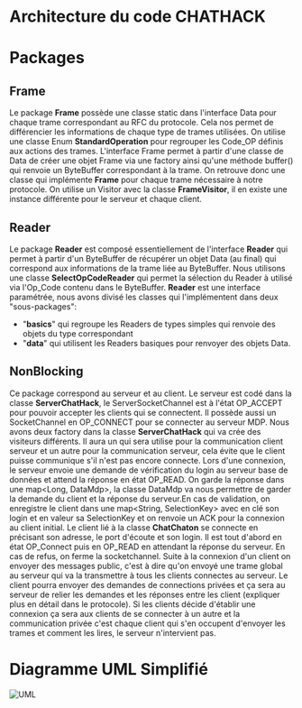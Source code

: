 ﻿# Architecture du code CHATHACK
# Packages
## Frame
Le package **Frame** possède une classe static dans l'interface Data pour chaque trame correspondant au RFC du protocole. Cela nos permet de différencier les informations de chaque type de trames utilisées.
On utilise une classe Enum **StandardOperation** pour regrouper les Code_OP définis aux actions des trames.
L'interface Frame permet à partir d'une classe de Data de créer une objet Frame via une factory ainsi qu'une méthode buffer() qui renvoie un ByteBuffer correspondant à la trame. 
On retrouve donc une classe qui implémente **Frame** pour chaque trame nécessaire à notre protocole.
On utilise un Visitor avec la classe **FrameVisitor**, il en existe une instance différente pour le serveur et chaque client.
## Reader
Le package **Reader** est composé essentiellement de l'interface **Reader** qui permet à partir d'un ByteBuffer de récupérer un objet Data (au final) qui correspond aux informations de la trame liée au ByteBuffer. 
Nous utilisons une classe **SelectOpCodeReader** qui permet la sélection du Reader à utilisé via l'Op_Code contenu dans le ByteBuffer.
**Reader** est une interface paramétrée, nous avons divisé les classes qui l'implémentent dans deux "sous-packages": 
- "**basics**" qui regroupe les Readers de types simples qui renvoie des objets du type correspondant
- "**data**" qui utilisent les Readers basiques pour renvoyer des objets Data.
## NonBlocking
Ce package correspond au serveur et au client.
Le serveur est codé dans la classe **ServerChatHack**, le ServerSocketChannel est à l'état OP_ACCEPT pour pouvoir accepter les clients qui se connectent. Il possède aussi un SocketChannel en OP_CONNECT pour se connecter au serveur MDP.  Nous avons deux factory dans la classe **ServerChatHack** qui va crée des visiteurs différents. Il aura un qui sera utilise pour la communication client serveur et un autre pour la communication serveur, cela évite que le client puisse communique s'il n'est pas encore connecte.
Lors d'une connexion, le serveur envoie une demande de vérification du login au serveur base de données et attend la réponse en état OP_READ. On garde la réponse dans une map<Long, DataMdp>, la classe DataMdp va nous permettre de garder la demande du client et la réponse du serveur.En cas de validation, on enregistre le client dans une map<String, SelectionKey> avec en clé son login et en valeur sa SelectionKey et on renvoie un ACK pour la connexion au client initial. 
Le client lié à la classe  **ChatChaton** se connecte en précisant son adresse, le port d'écoute et son login. Il est tout d'abord en état OP_Connect puis en OP_READ en attendant la réponse du serveur. En cas de refus, on ferme la socketchannel.
Suite à la connexion d'un client on envoyer des messages public, c'est à dire qu'on envoyé une trame global au serveur qui va la transmettre à tous les clients connectes au serveur.
Le client pourra envoyer des demandes de connections privées et ça sera au serveur de relier les demandes et les réponses entre les client (expliquer plus en détail dans le protocole). Si les clients décide d'établir une connexion ça sera aux clients de se connecter à un autre et la communication privée c'est chaque client qui s'en occupent d'envoyer les trames et comment les lires, le serveur n'intervient pas.

# Diagramme UML Simplifié

![UML](https://www.plantuml.com/plantuml/img/hLVTSjew4BukJw5BpeJu0JePJWaXQQO4Ci3qdBkEiDUWGLW-iapAzEJTkvBy8zlOWIRC0DAkzji_UTVx9L5KgdJFUxsO-Zkw0H9ABurXxqMWFEN7NYIYDHV-ZaKRygj7yEDpcYHa2V80ShobwYjAPYpzkJe85X1EqyZVzl-gaMF98lKDZibfpX8u-0e2FD6tQoOYt90T7At0g_brxD0MwA-8kcruxRssEoc11Y0p08ZIFNcMmeSaMIggqiH1lflF9eF5vFvnEXrC5elvecuLUW4of3wGXG6zMGrTmwguiTsvmLYH3QX6T2Ga1RKH0XkfUUoB03AbsTyTLNHOqVyBCwwO_-eU83xwhw1_UrHmcuOXHcAzRkYgMdujsMQhheUPb-Q4NPBhGBn4ryYgNf6JHyhi6NRJ4-Bfezx_5KNc9n8A28TG4H6U4lnC_c6SayHmYDe2CIQJBDTA41h7_EYLO9QFQ5K4jeyvx07pIlQfOhZ9C9AkAnLAkeSiykMTk7Ue9XzkpCsVa_eyLrTMocR9h1-uM5FUrzcpop5dQ209a72E_4HA8OsuMPqjDnPHP1zA8rnkBzHV2Zu5SGtAtXgaNug68bQs3N01iOWIE1ltMR83haka1VoNGeBroMXePxz7Wp6n3V-Tzezy7-9MytFkfVXFM1Nm2N11CzAbIFUCLs3q_coCaRypilX_gTvSjDoUZJ0L6v4g8ssNZkJ9hg1FEWMWGDRq5VnK6NY-xI-LrArNuVg4FOqAK4gxP4IXKK1bC8z1Kfri8aoj790CduiDYuhTtkQlHQ6j6QKcMqswLDGvqZufOsItw6YKbb9TdTMXUOtLbVZw_4yarvsTn_emvJUMF2GnTjCN8OCtRIfhr2cp2kv5HVADejMfA2yRnj_SUIxGLTRcJ4VrAbLrLC0tWevduYBU8PEOREDzGKi0yn9Ouhac5XMgmyAYndsaWGFz09DOI8UDxyIWHW6-cILPh9NOGNH-kEjvRMq67-j99eEQkatDQtZ3mBpUjvhr1oN5BVWDXQOjN5Z1GfIPONqU4ESDInFjiiKCNVbBzRejV6nLSnfCmyjtQAl6e4LtrfvAlLdhEY-mZOvM7q9CD_pE4gQ4T5zmRrO4MnT4GKBii54v-BA5g3_M03T_5-TmObB760sun_bDMuIy15-k9LaDI7dC00r9c3eUvmsQSljsZ57oWHtoX3lscoclwNjf-NW-cqt-VPpF1WNfOJg_7Kr_F4sMoz73P40AnlFYyVjeDVbHoZHvkLJlaql5GL836ThTn9KtfD7uMxuqqsOcRN-ld7AFOyEdIigTvbRpSQWx8eP4zRFsc5zN9pecTfutF35OENmpcbKpQhWs2PwPfqxncs4lpchW4YE_9bqZvUc3jS6o7FAKYFM8PnpuJ9veTCJQ7h032rBAJMzEF3tNVS4xbkxvRm00)

